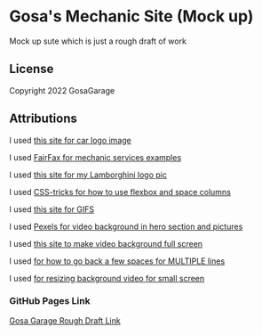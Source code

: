 # Gosa's Mechanic Site (Mock up)

Mock up sute which is just a rough draft of work

## License
Copyright 2022 GosaGarage

## Attributions
I used [this site for car logo image](https://www.subpng.com/png-pijn5j/)

I used [FairFax for mechanic services examples](https://www.fairfaxautorepair.com/our-services)

I used [this site for my Lamborghini logo pic](https://www.pexels.com/photo/photo-of-black-lamborghini-3802510/)

I used [CSS-tricks for how to use flexbox and space columns](https://css-tricks.com/snippets/css/a-guide-to-flexbox/)

I used [this site for GIFS](https://giphy.com/gifs/bbcamerica-top-gear-matt-leblanc-51Y18CP5ET2jhHk88Y)

I used [Pexels for video background in hero section and pictures](https://www.pexels.com/video/car-tires-competition-smoke-4568863/)

I used [this site to make video background full screen](https://www.labnol.org/code/19651-background-video-css)

I used [for how to go back a few spaces for MULTIPLE lines](https://stackoverflow.com/questions/47903209/how-to-shift-a-block-of-code-left-right-by-one-space-in-vscode/53463975)

I used [for resizing background video for small screen](https://www.youtube.com/watch?v=emL9dkijfZY)

 
### GitHub Pages Link
[Gosa Garage Rough Draft Link](https://abdullahq77.github.io/GosaGarage/index.html)
